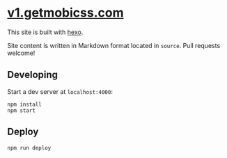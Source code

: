 # [v1.getmobicss.com](http://v1.getmobicss.com)

This site is built with [hexo](https://hexo.io/).

Site content is written in Markdown format located in `source`. Pull requests welcome!

## Developing

Start a dev server at `localhost:4000`:

```shell
npm install
npm start
```

## Deploy

```shell
npm run deploy
```
